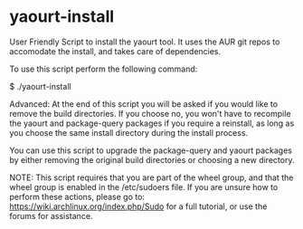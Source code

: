 # yaourt-install
User Friendly Script to install the yaourt tool. It uses the AUR git repos to accomodate the install, and takes care of dependencies.

To use this script perform the following command: 

$ ./yaourt-install

Advanced: 
At the end of this script you will be asked if you would like to remove the build directories. If you choose no, you won't have to recompile the yaourt and package-query packages if you require a reinstall, as long as you choose the same install directory during the install process.

You can use this script to upgrade the package-query and yaourt packages by either removing the original build directories or choosing a new directory.

NOTE: This script requires that you are part of the wheel group, and that the wheel group is enabled in the /etc/sudoers file. If you are unsure how to perform these actions, please go to: https://wiki.archlinux.org/index.php/Sudo for a full tutorial, or use the forums for assistance.


